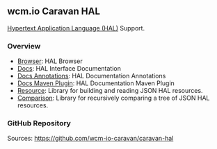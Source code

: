 ## wcm.io Caravan HAL

[Hypertext Application Language (HAL)][hal] Support.


### Overview

* [Browser](browser/): HAL Browser
* [Docs](docs/): HAL Interface Documentation
* [Docs Annotations](docs-annotations/): HAL Documentation Annotations
* [Docs Maven Plugin](docs-maven-plugin/): HAL Documentation Maven Plugin
* [Resource](resource/): Library for building and reading JSON HAL resources.
* [Comparison](comparison/): Library for recursively comparing a tree of JSON HAL resources.


### GitHub Repository

Sources: https://github.com/wcm-io-caravan/caravan-hal


[hal]: http://stateless.co/hal_specification.html

